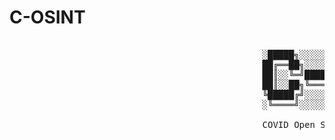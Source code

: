 # C-OSINT




 <pre>

                                                ░█████╗░░░░░░░░█████╗░░██████╗██╗███╗░░██╗████████╗
                                                ██╔══██╗░░░░░░██╔══██╗██╔════╝██║████╗░██║╚══██╔══╝
                                                ██║░░╚═╝█████╗██║░░██║╚█████╗░██║██╔██╗██║░░░██║░░░
                                                ██║░░██╗╚════╝██║░░██║░╚═══██╗██║██║╚████║░░░██║░░░
                                                ╚█████╔╝░░░░░░╚█████╔╝██████╔╝██║██║░╚███║░░░██║░░░
                                                ░╚════╝░░░░░░░░╚════╝░╚═════╝░╚═╝╚═╝░░╚══╝░░░╚═╝░░░

                                                COVID Open Source Intelligence Tool for the Dark Web

</pre>
